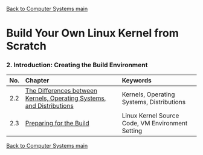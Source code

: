 [Back to Computer Systems main](../../../README.md)

# Build Your Own Linux Kernel from Scratch

### 2. Introduction: Creating the Build Environment
|No.|Chapter|Keywords|
|:-:|:------|:-------|
|2.2|[The Differences between Kernels, Operating Systems, and Distributions](2_2/note.md)|Kernels, Operating Systems, Distributions|
|2.3|[Preparing for the Build](2_3/note.md)|Linux Kernel Source Code, VM Environment Setting|



[Back to Computer Systems main](../../../README.md)